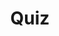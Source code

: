 ---
title: "Quiz"
passing_percentage: 70
layout: "test"
type: "test"
questions:
  - id: "q1"
    text: "What is the name of the secret that needs to be created for the MySQL database?"
    type: "single-answer"
    marks: 2
    options:
      - id: "a"
        text: "mysql-secret"
      - id: "b"
        text: "mysql-pass"
        is_correct: true
      - id: "c"
        text: "database-password"
  - id: "q2"
    text: "What configuration settings are required for the Persistent Volumes? (Select all that apply)"
    type: "multi-answer"
    marks: 2
    options:
      - id: "a"
        text: "StorageClassName set to 'manual'"
        is_correct: true
      - id: "b"
        text: "AccessMode set to 'ReadWriteOnce'"
        is_correct: true
      - id: "c"
        text: "Protocol set to TCP"
  - id: "q3"
    text: "Why is using hostPath for Persistent Volumes not recommended for production environments?"
    type: "short_answer" 
    marks: 2
    correct_answer: "Because it ties the volume to the node's filesystem, which can lead to data loss if the node fails" 
---